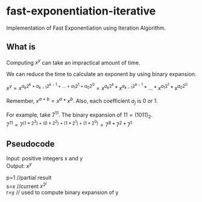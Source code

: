 # fast-exponentiation-iterative
Implementation of Fast Exponentiation using Iteration Algorithm.

## What is
Computing $`x^{y}`$ can take an impractical amount of time.  

We can reduce the time to calculate an exponent by using binary expansion.  

$`x^{y} = x^{a_{k}2^{k} + a_{k-1}2^{k-1}+...+a_{1}2^{1}+a_{0}2^{0}}=x^{a_{k}2^{k}}*x^{a_{k-1}2^{k-1}}*...*x^{a_{1}2^{1}}*x^{a_{0}2^{0}}`$  

Remember, $`x^{a+b}=x^{a}*x^{b}`$.  Also, each coefficient $`a_{j}`$ is 0 or 1.  

For example, take $`7^{11}`$.  The binary expansion of $`11=(1011)_{2}`$.   
$`7^{11}=7^{(1*2^{3})+(0*2^{2})+(1*2^{1})+(1*2^{0})}=7^{8}*7^{2}*7^{1}`$  

## Pseudocode
Input: positive integers x and y  
Output: $`x^{y}`$  

p=1 //partial result  
s=x //current $`x^{2^{j}}`$  
r=y // used to compute binary expansion of y

